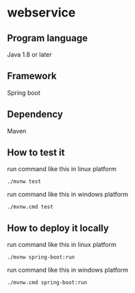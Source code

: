 # webservice

## Program language
Java 1.8 or later

## Framework
Spring boot

## Dependency
Maven

## How to test it
run command like this in linux platform
```shell
./mvnw test
```

run command like this in windows platform
```shell
./mvnw.cmd test
```

## How to deploy it locally
run command like this in linux platform
```shell
./mvnw spring-boot:run
```

run command like this in windows platform
```shell
./mvnw.cmd spring-boot:run
```
